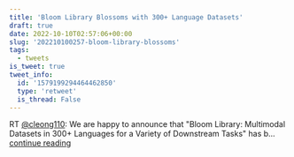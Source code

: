 ```yaml
---
title: 'Bloom Library Blossoms with 300+ Language Datasets'
draft: true
date: 2022-10-10T02:57:06+00:00
slug: '202210100257-bloom-library-blossoms'
tags:
  - tweets
is_tweet: true
tweet_info:
  id: '1579199294464462850'
  type: 'retweet'
  is_thread: False
---
```




RT [@cleong110](https://x.com/cleong110): We are happy to announce that "Bloom Library: Multimodal Datasets in 300+ Languages for a Variety of Downstream Tasks" has b… [continue reading](https://x.com/sytelus/status/1579199294464462850)
